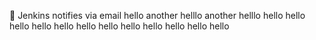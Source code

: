 :taco:
Jenkins notifies via email
hello
another helllo
another helllo
hello
hello
hello
hello
hello
hello
hello
hello
hello
hello
hello
hello
